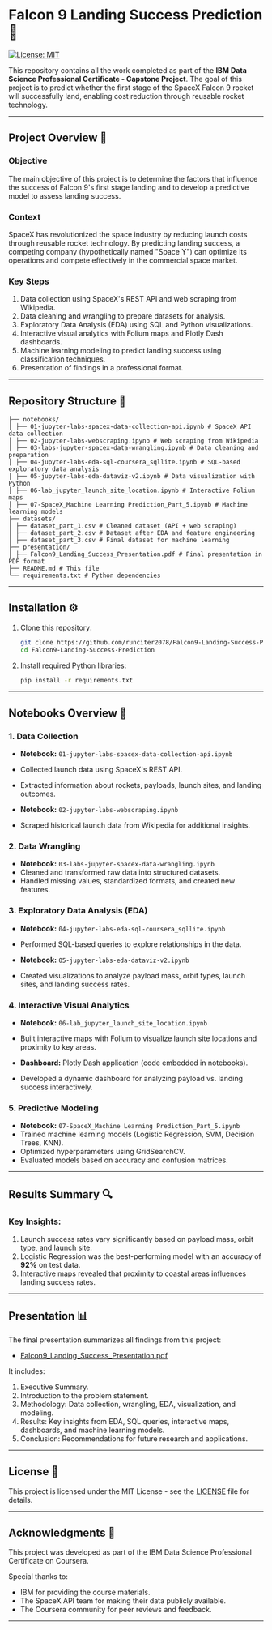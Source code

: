 # Falcon 9 Landing Success Prediction 🚀

[![License: MIT](https://img.shields.io/badge/License-MIT-yellow.svg)](LICENSE)

This repository contains all the work completed as part of the **IBM Data Science Professional Certificate - Capstone Project**. The goal of this project is to predict whether the first stage of the SpaceX Falcon 9 rocket will successfully land, enabling cost reduction through reusable rocket technology.

---

## Project Overview 📌

### **Objective**
The main objective of this project is to determine the factors that influence the success of Falcon 9's first stage landing and to develop a predictive model to assess landing success.

### **Context**
SpaceX has revolutionized the space industry by reducing launch costs through reusable rocket technology. By predicting landing success, a competing company (hypothetically named "Space Y") can optimize its operations and compete effectively in the commercial space market.

### **Key Steps**
1. Data collection using SpaceX's REST API and web scraping from Wikipedia.
2. Data cleaning and wrangling to prepare datasets for analysis.
3. Exploratory Data Analysis (EDA) using SQL and Python visualizations.
4. Interactive visual analytics with Folium maps and Plotly Dash dashboards.
5. Machine learning modeling to predict landing success using classification techniques.
6. Presentation of findings in a professional format.

---

## Repository Structure 📂
```
├── notebooks/
│ ├── 01-jupyter-labs-spacex-data-collection-api.ipynb # SpaceX API data collection
│ ├── 02-jupyter-labs-webscraping.ipynb # Web scraping from Wikipedia
│ ├── 03-labs-jupyter-spacex-data-wrangling.ipynb # Data cleaning and preparation
│ ├── 04-jupyter-labs-eda-sql-coursera_sqllite.ipynb # SQL-based exploratory data analysis
│ ├── 05-jupyter-labs-eda-dataviz-v2.ipynb # Data visualization with Python
│ ├── 06-lab_jupyter_launch_site_location.ipynb # Interactive Folium maps
│ ├── 07-SpaceX_Machine Learning Prediction_Part_5.ipynb # Machine learning models
├── datasets/
│ ├── dataset_part_1.csv # Cleaned dataset (API + web scraping)
│ ├── dataset_part_2.csv # Dataset after EDA and feature engineering
│ ├── dataset_part_3.csv # Final dataset for machine learning
├── presentation/
│ ├── Falcon9_Landing_Success_Presentation.pdf # Final presentation in PDF format
├── README.md # This file
└── requirements.txt # Python dependencies
```

---

## Installation ⚙️

1. Clone this repository:
   ```bash
   git clone https://github.com/runciter2078/Falcon9-Landing-Success-Prediction.git
   cd Falcon9-Landing-Success-Prediction
   ```

2. Install required Python libraries:
   ```bash
   pip install -r requirements.txt
   ```
---

## Notebooks Overview 📓

### **1. Data Collection**
- **Notebook:** `01-jupyter-labs-spacex-data-collection-api.ipynb`  
- Collected launch data using SpaceX's REST API.
- Extracted information about rockets, payloads, launch sites, and landing outcomes.

- **Notebook:** `02-jupyter-labs-webscraping.ipynb`  
- Scraped historical launch data from Wikipedia for additional insights.

### **2. Data Wrangling**
- **Notebook:** `03-labs-jupyter-spacex-data-wrangling.ipynb`  
- Cleaned and transformed raw data into structured datasets.
- Handled missing values, standardized formats, and created new features.

### **3. Exploratory Data Analysis (EDA)**
- **Notebook:** `04-jupyter-labs-eda-sql-coursera_sqllite.ipynb`  
- Performed SQL-based queries to explore relationships in the data.

- **Notebook:** `05-jupyter-labs-eda-dataviz-v2.ipynb`  
- Created visualizations to analyze payload mass, orbit types, launch sites, and landing success rates.

### **4. Interactive Visual Analytics**
- **Notebook:** `06-lab_jupyter_launch_site_location.ipynb`  
- Built interactive maps with Folium to visualize launch site locations and proximity to key areas.

- **Dashboard:** Plotly Dash application (code embedded in notebooks).  
- Developed a dynamic dashboard for analyzing payload vs. landing success interactively.

### **5. Predictive Modeling**
- **Notebook:** `07-SpaceX_Machine Learning Prediction_Part_5.ipynb`  
- Trained machine learning models (Logistic Regression, SVM, Decision Trees, KNN).
- Optimized hyperparameters using GridSearchCV.
- Evaluated models based on accuracy and confusion matrices.

---

## Results Summary 🔍

### Key Insights:
1. Launch success rates vary significantly based on payload mass, orbit type, and launch site.
2. Logistic Regression was the best-performing model with an accuracy of **92%** on test data.
3. Interactive maps revealed that proximity to coastal areas influences landing success rates.

---

## Presentation 📊

The final presentation summarizes all findings from this project:
- [Falcon9_Landing_Success_Presentation.pdf](./presentation/Falcon9_Landing_Success_Presentation.pdf)

It includes:
1. Executive Summary.
2. Introduction to the problem statement.
3. Methodology: Data collection, wrangling, EDA, visualization, and modeling.
4. Results: Key insights from EDA, SQL queries, interactive maps, dashboards, and machine learning models.
5. Conclusion: Recommendations for future research and applications.

---

## License 📄

This project is licensed under the MIT License - see the [LICENSE](LICENSE) file for details.

---

## Acknowledgments 🙌

This project was developed as part of the IBM Data Science Professional Certificate on Coursera.

Special thanks to:
- IBM for providing the course materials.
- The SpaceX API team for making their data publicly available.
- The Coursera community for peer reviews and feedback.

---
